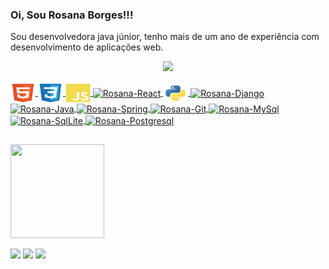 ### Oi, Sou Rosana Borges!!!

Sou desenvolvedora java júnior, tenho mais de um ano de experiência com desenvolvimento de aplicações web.

<div align="center">
  <a href="https://https://github.com/RosanaBorges">
  <img height="180em" src="https://github-readme-stats.vercel.app/api/top-langs/?username=RosanaBorges&layout=compact&langs_count=7&theme=dark"/>
</div>
  
 <div style="display: inline_block"><br>
    <img align="center" alt="Rosana -HTML" height="30" width="40" src="https://raw.githubusercontent.com/devicons/devicon/master/icons/html5/html5-original.svg">
    <img align="center" alt="Rosana-CSS" height="30" width="40" src="https://raw.githubusercontent.com/devicons/devicon/master/icons/css3/css3-original.svg">
    <img align="center" alt="Rosana-Jascript" height="30" width="40" src="https://raw.githubusercontent.com/devicons/devicon/master/icons/javascript/javascript-plain.svg">
    <img align= "center" alt="Rosana-React" heighy="30" width="40" src="https://cdn.jsdelivr.net/gh/devicons/devicon/icons/react/react-original.svg" >
    <img align="center" alt="Rosana-Python" height="30" width="40" src="https://raw.githubusercontent.com/devicons/devicon/master/icons/python/python-original.svg">
    <img align= "center" alt= "Rosana-Django" height="30" width="40" src="https://cdn.jsdelivr.net/gh/devicons/devicon/icons/django/django-plain.svg" >
    <img align= "center" alt= "Rosana-Java" height="30" width="40" src="https://cdn.jsdelivr.net/gh/devicons/devicon/icons/java/java-original.svg" >
    <img align= "center" alt= "Rosana-Spring" height="30" width="40" src="https://cdn.jsdelivr.net/gh/devicons/devicon/icons/spring/spring-original.svg" >
    <img align= "center" alt= "Rosana-Git" height="30" width="40" src="https://cdn.jsdelivr.net/gh/devicons/devicon/icons/git/git-original.svg" />
    <img align= "center" alt= "Rosana-MySql" height="30" width="40" src="https://cdn.jsdelivr.net/gh/devicons/devicon/icons/mysql/mysql-original.svg" />
    <img align= "center" alt= "Rosana-SqlLite" height="30" width="40" src="https://cdn.jsdelivr.net/gh/devicons/devicon/icons/sqlite/sqlite-original.svg" />
    <img align= "center" alt= "Rosana-Postgresql" height="30" width="40" src="https://cdn.jsdelivr.net/gh/devicons/devicon/icons/postgresql/postgresql-plain.svg" />

   
              
     
  </div>
  
  ##
  <div> 
  <img height="150" width="150" src = "https://user-images.githubusercontent.com/77994621/177052332-8c0a8ebe-3c74-460e-8813-7b847509979e.jpeg"/>
  </div>
 <div> 
 
   <a href="https://www.instagram.com/rosanagohan/" target="_blank"><img src="https://img.shields.io/badge/-Instagram-%23E4405F?style=for-the-badge&logo=instagram&logoColor=white" target="_blank"></a>
   <a href = "mailto:rosana.magros@gmail.com"><img src="https://img.shields.io/badge/-Gmail-%23333?style=for-the-badge&logo=gmail&logoColor=white" target="_blank"></a>
  <a href="https://www.linkedin.com/in/rosana-borges-lima-gomes-0b3a9870/" target="_blank"><img src="https://img.shields.io/badge/-LinkedIn-%230077B5?style=for-the-badge&logo=linkedin&logoColor=white" target="_blank"></a> 
 
 
</div>
  
